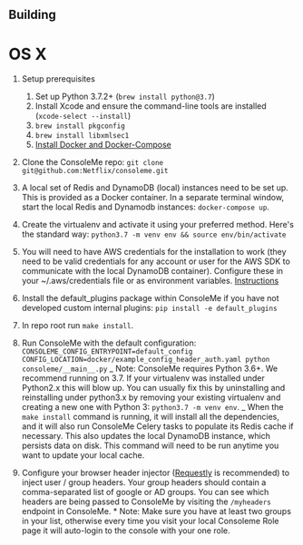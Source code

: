 ## Building

# OS X

1. Setup prerequisites

   1. Set up Python 3.7.2+ (`brew install python@3.7`)
   1. Install Xcode and ensure the command-line tools are installed (`xcode-select --install`)
   1. `brew install pkgconfig`
   1. `brew install libxmlsec1`
   1. [Install Docker and Docker-Compose](https://github.com/Yelp/docker-compose/blob/master/docs/install.md)

1. Clone the ConsoleMe repo: `git clone git@github.com:Netflix/consoleme.git`

1. A local set of Redis and DynamoDB (local) instances need to be set up. This is provided as a Docker container.
   In a separate terminal window, start the local Redis and Dynamodb instances: `docker-compose up`.

1. Create the virtualenv and activate it using your preferred method.
   Here's the standard way: `python3.7 -m venv env && source env/bin/activate`

1. You will need to have AWS credentials for the installation to work (they need to be valid credentials for any
   account or user for the AWS SDK to communicate with the local DynamoDB container). Configure these in your
   ~/.aws/credentials file or as environment variables. [Instructions](https://docs.aws.amazon.com/cli/latest/topic/config-vars.html#credentials)

1. Install the default_plugins package within ConsoleMe if you
   have not developed custom internal plugins: `pip install -e default_plugins`

1. In repo root run `make install`.

1. Run ConsoleMe with the default configuration:
   `CONSOLEME_CONFIG_ENTRYPOINT=default_config CONFIG_LOCATION=docker/example_config_header_auth.yaml python consoleme/__main__.py`
   _ Note: ConsoleMe requires Python 3.6+. We recommend running on 3.7. If your virtualenv was installed under Python2.x
   this will blow up. You can usually fix this by uninstalling and reinstalling under python3.x by removing your existing
   virtualenv and creating a new one with Python 3: `python3.7 -m venv env`.
   _ When the `make install` command is running, it will install all the dependencies, and it will also run ConsoleMe
   Celery tasks to populate its Redis cache if necessary. This also updates the local DynamoDB instance, which persists
   data on disk. This command will need to be run anytime you want to update your local cache.

1. Configure your browser header injector ([Requestly](https://www.requestly.in/) is recommended) to inject
   user / group headers. Your group headers should contain a comma-separated list of google or AD groups.
   You can see which headers are being passed to ConsoleMe by visiting the `/myheaders` endpoint in ConsoleMe. \* Note: Make sure you have at least two groups in your list, otherwise every time you visit your local Consoleme
   Role page it will auto-login to the console with your one role.

